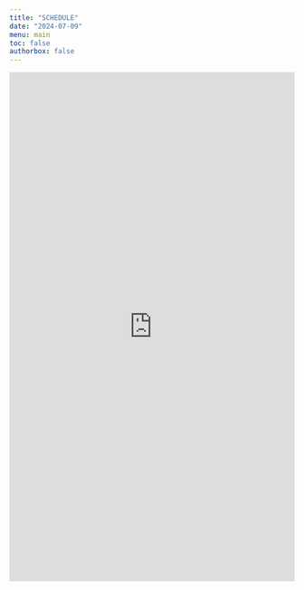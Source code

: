 ```yaml
---
title: "SCHEDULE"
date: "2024-07-09"
menu: main
toc: false
authorbox: false
---
```


<!-- Google Calendar Appointment Scheduling begin -->
<iframe src="https://calendar.google.com/calendar/appointments/schedules/AcZssZ1RBHcoZMkeu00dQ3jV_1IAYtOpqweFpN2KhKXdAs_Ix3rMljdhCHgQDTBavKTaquWdgQf6Z-f6?gv=true" style="border: 0" width="100%" height="900" frameborder="0"></iframe>
<!-- end Google Calendar Appointment Scheduling -->